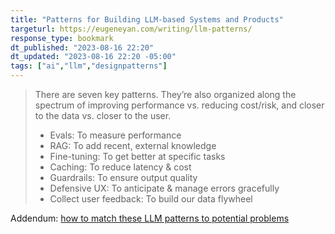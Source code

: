 ```yaml
---
title: "Patterns for Building LLM-based Systems and Products"
targeturl: https://eugeneyan.com/writing/llm-patterns/ 
response_type: bookmark
dt_published: "2023-08-16 22:20"
dt_updated: "2023-08-16 22:20 -05:00"
tags: ["ai","llm","designpatterns"]
---
```


> There are seven key patterns. They’re also organized along the spectrum of improving performance vs. reducing cost/risk, and closer to the data vs. closer to the user.
> 
> - Evals: To measure performance
> - RAG: To add recent, external knowledge
> - Fine-tuning: To get better at specific tasks
> - Caching: To reduce latency & cost
> - Guardrails: To ensure output quality
> - Defensive UX: To anticipate & manage errors gracefully
> - Collect user feedback: To build our data flywheel

Addendum: [how to match these LLM patterns to potential problems](https://eugeneyan.com/writing/llm-problems/)